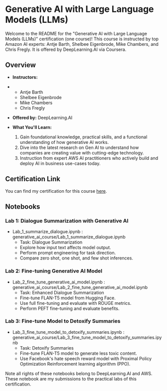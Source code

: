 # Generative AI with Large Language Models (LLMs)

Welcome to the README for the "Generative AI with Large Language Models (LLMs)" certification (one course)! This course is instructed by top Amazon AI experts: Antje Barth, Shelbee Eigenbrode, Mike Chambers, and Chris Fregly. It is offered by DeepLearning.AI via Coursera.

## Overview

- **Instructors:**
- 
  - Antje Barth
  - Shelbee Eigenbrode
  - Mike Chambers
  - Chris Fregly
    
- **Offered by:** DeepLearning.AI
  
- **What You'll Learn:**
  1. Gain foundational knowledge, practical skills, and a functional understanding of how generative AI works.
  2. Dive into the latest research on Gen AI to understand how companies are creating value with cutting-edge technology.
  3. Instruction from expert AWS AI practitioners who actively build and deploy AI in business use-cases today.

## Certification Link

You can find my certification for this course [here](https://coursera.org/share/922e88ee77eb6c36e31e22571b3518d2).

## Notebooks

### Lab 1: Dialogue Summarization with Generative AI

- Lab_1_summarize_dialogue.ipynb : generative_ai_course/Lab_1_summarize_dialogue.ipynb
  - Task: Dialogue Summarization
  - Explore how input text affects model output.
  - Perform prompt engineering for task direction.
  - Compare zero shot, one shot, and few shot inferences.

### Lab 2: Fine-tuning Generative AI Model

- Lab_2_fine_tune_generative_ai_model.ipynb : generative_ai_course/Lab_2_fine_tune_generative_ai_model.ipynb
  - Task: Enhanced Dialogue Summarization
  - Fine-tune FLAN-T5 model from Hugging Face.
  - Use full fine-tuning and evaluate with ROUGE metrics.
  - Perform PEFT fine-tuning and evaluate benefits.

### Lab 3: Fine-tune Model to Detoxify Summaries

- Lab_3_fine_tune_model_to_detoxify_summaries.ipynb : generative_ai_course/Lab_3_fine_tune_model_to_detoxify_summaries.ipynb
  - Task: Detoxify Summaries
  - Fine-tune FLAN-T5 model to generate less toxic content.
  - Use Facebook's hate speech reward model with Proximal Policy Optimization Reinforcement learning algorithm (PPO).

Note all rights of these notebooks belong to DeepLearning.AI and AWS. These notebook are my submissions to the practical labs of this certification.
